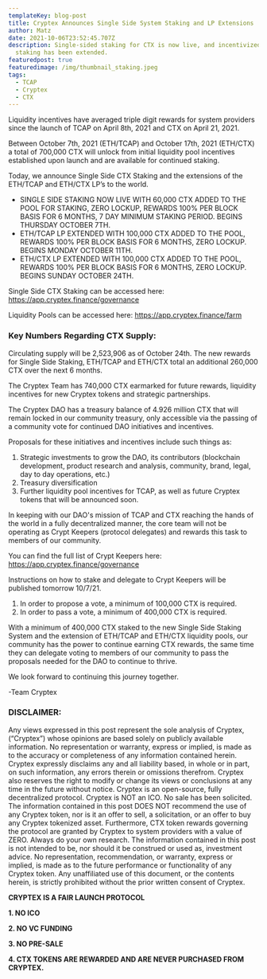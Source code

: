```yaml
---
templateKey: blog-post
title: Cryptex Announces Single Side System Staking and LP Extensions
author: Matz
date: 2021-10-06T23:52:45.707Z
description: Single-sided staking for CTX is now live, and incentivized LP
  staking has been extended.
featuredpost: true
featuredimage: /img/thumbnail_staking.jpeg
tags:
  - TCAP
  - Cryptex
  - CTX
---
```

Liquidity incentives have averaged triple digit rewards for system providers since the launch of TCAP on April 8th, 2021 and CTX on April 21, 2021.

Between October 7th, 2021 (ETH/TCAP) and October 17th, 2021 (ETH/CTX) a total of 700,000 CTX will unlock from initial liquidity pool incentives established upon launch and are available for continued staking.

Today, we announce Single Side CTX Staking and the extensions of the ETH/TCAP and ETH/CTX LP’s to the world.

* SINGLE SIDE STAKING NOW LIVE WITH 60,000 CTX ADDED TO THE POOL FOR STAKING, ZERO LOCKUP, REWARDS 100% PER BLOCK BASIS FOR 6 MONTHS, 7 DAY MINIMUM STAKING PERIOD. BEGINS THURSDAY OCTOBER 7TH.
* ETH/TCAP LP EXTENDED WITH 100,000 CTX ADDED TO THE POOL, REWARDS 100% PER BLOCK BASIS FOR 6 MONTHS, ZERO LOCKUP. BEGINS MONDAY OCTOBER 11TH.
* ETH/CTX LP EXTENDED WITH 100,000 CTX ADDED TO THE POOL, REWARDS 100% PER BLOCK BASIS FOR 6 MONTHS, ZERO LOCKUP. BEGINS SUNDAY OCTOBER 24TH.

Single Side CTX Staking can be accessed here: [](https://app.cryptex.finance/governance)<https://app.cryptex.finance/governance>

Liquidity Pools can be accessed here: [](https://app.cryptex.finance/farm)<https://app.cryptex.finance/farm>

### Key Numbers Regarding CTX Supply:

Circulating supply will be 2,523,906 as of October 24th. The new rewards for Single Side Staking, ETH/TCAP and ETH/CTX total an additional 260,000 CTX over the next 6 months.

The Cryptex Team has 740,000 CTX earmarked for future rewards, liquidity incentives for new Cryptex tokens and strategic partnerships.

The Cryptex DAO has a treasury balance of 4.926 million CTX that will remain locked in our community treasury, only accessible via the passing of a community vote for continued DAO initiatives and incentives.

Proposals for these initiatives and incentives include such things as:

1. Strategic investments to grow the DAO, its contributors (blockchain development, product research and analysis, community, brand, legal, day to day operations, etc.)
2. Treasury diversification
3. Further liquidity pool incentives for TCAP, as well as future Cryptex tokens that will be announced soon.

In keeping with our DAO's mission of TCAP and CTX reaching the hands of the world in a fully decentralized manner, the core team will not be operating as Crypt Keepers (protocol delegates) and rewards this task to members of our community.

You can find the full list of Crypt Keepers here: [](https://app.cryptex.finance/governance)<https://app.cryptex.finance/governance>

Instructions on how to stake and delegate to Crypt Keepers will be published tomorrow 10/7/21.

1. In order to propose a vote, a minimum of 100,000 CTX is required.
2. In order to pass a vote, a minimum of 400,000 CTX is required.

With a minimum of 400,000 CTX staked to the new Single Side Staking System and the extension of ETH/TCAP and ETH/CTX liquidity pools, our community has the power to continue earning CTX rewards, the same time they can delegate voting to members of our community to pass the proposals needed for the DAO to continue to thrive.

We look forward to continuing this journey together.

\-Team Cryptex



### DISCLAIMER:

Any views expressed in this post represent the sole analysis of Cryptex, (“Cryptex”) whose opinions are based solely on publicly available information. No representation or warranty, express or implied, is made as to the accuracy or completeness of any information contained herein. Cryptex expressly disclaims any and all liability based, in whole or in part, on such information, any errors therein or omissions therefrom. Cryptex also reserves the right to modify or change its views or conclusions at any time in the future without notice. Cryptex is an open-source, fully decentralized protocol. Cryptex is NOT an ICO. No sale has been solicited. The information contained in this post DOES NOT recommend the use of any Cryptex token, nor is it an offer to sell, a solicitation, or an offer to buy any Cryptex tokenized asset. Furthermore, CTX token rewards governing the protocol are granted by Cryptex to system providers with a value of ZERO. Always do your own research. The information contained in this post is not intended to be, nor should it be construed or used as, investment advice. No representation, recommendation, or warranty, express or implied, is made as to the future performance or functionality of any Cryptex token. Any unaffiliated use of this document, or the contents herein, is strictly prohibited without the prior written consent of Cryptex.

**CRYPTEX IS A FAIR LAUNCH PROTOCOL**

**1. NO ICO**

**2. NO VC FUNDING**

**3. NO PRE-SALE**

**4. CTX TOKENS ARE REWARDED AND ARE NEVER PURCHASED FROM CRYPTEX.**
